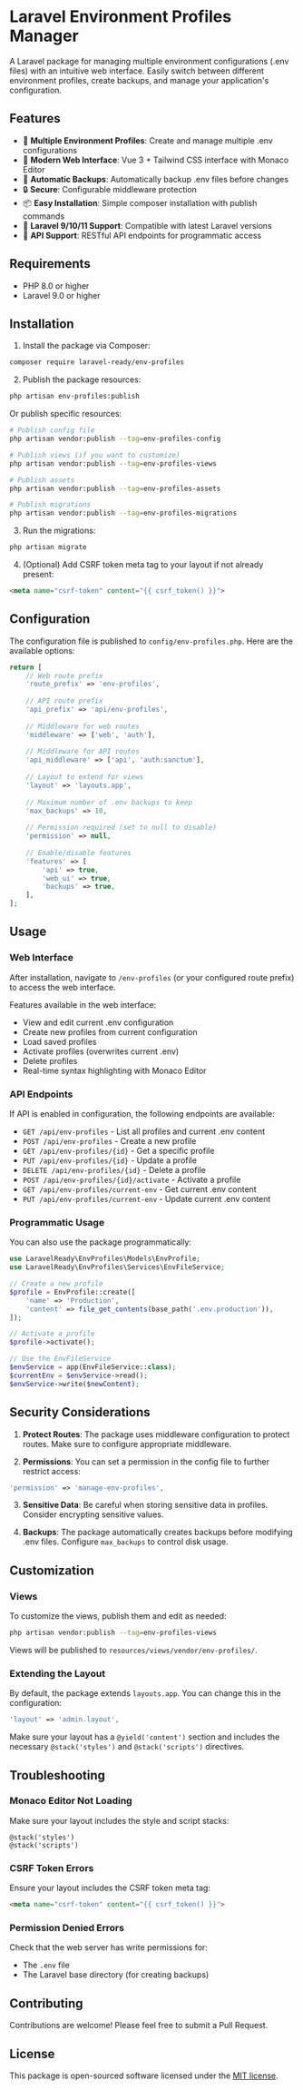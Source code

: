 # Laravel Environment Profiles Manager

A Laravel package for managing multiple environment configurations (.env files) with an intuitive web interface. Easily switch between different environment profiles, create backups, and manage your application's configuration.

## Features

- 🔄 **Multiple Environment Profiles**: Create and manage multiple .env configurations
- 🎨 **Modern Web Interface**: Vue 3 + Tailwind CSS interface with Monaco Editor
- 💾 **Automatic Backups**: Automatically backup .env files before changes
- 🔒 **Secure**: Configurable middleware protection
- 📦 **Easy Installation**: Simple composer installation with publish commands
- 🚀 **Laravel 9/10/11 Support**: Compatible with latest Laravel versions
- 🔌 **API Support**: RESTful API endpoints for programmatic access

## Requirements

- PHP 8.0 or higher
- Laravel 9.0 or higher

## Installation

1. Install the package via Composer:

```bash
composer require laravel-ready/env-profiles
```

2. Publish the package resources:

```bash
php artisan env-profiles:publish
```

Or publish specific resources:

```bash
# Publish config file
php artisan vendor:publish --tag=env-profiles-config

# Publish views (if you want to customize)
php artisan vendor:publish --tag=env-profiles-views

# Publish assets
php artisan vendor:publish --tag=env-profiles-assets

# Publish migrations
php artisan vendor:publish --tag=env-profiles-migrations
```

3. Run the migrations:

```bash
php artisan migrate
```

4. (Optional) Add CSRF token meta tag to your layout if not already present:

```html
<meta name="csrf-token" content="{{ csrf_token() }}">
```

## Configuration

The configuration file is published to `config/env-profiles.php`. Here are the available options:

```php
return [
    // Web route prefix
    'route_prefix' => 'env-profiles',
    
    // API route prefix
    'api_prefix' => 'api/env-profiles',
    
    // Middleware for web routes
    'middleware' => ['web', 'auth'],
    
    // Middleware for API routes
    'api_middleware' => ['api', 'auth:sanctum'],
    
    // Layout to extend for views
    'layout' => 'layouts.app',
    
    // Maximum number of .env backups to keep
    'max_backups' => 10,
    
    // Permission required (set to null to disable)
    'permission' => null,
    
    // Enable/disable features
    'features' => [
        'api' => true,
        'web_ui' => true,
        'backups' => true,
    ],
];
```

## Usage

### Web Interface

After installation, navigate to `/env-profiles` (or your configured route prefix) to access the web interface.

Features available in the web interface:
- View and edit current .env configuration
- Create new profiles from current configuration
- Load saved profiles
- Activate profiles (overwrites current .env)
- Delete profiles
- Real-time syntax highlighting with Monaco Editor

### API Endpoints

If API is enabled in configuration, the following endpoints are available:

- `GET /api/env-profiles` - List all profiles and current .env content
- `POST /api/env-profiles` - Create a new profile
- `GET /api/env-profiles/{id}` - Get a specific profile
- `PUT /api/env-profiles/{id}` - Update a profile
- `DELETE /api/env-profiles/{id}` - Delete a profile
- `POST /api/env-profiles/{id}/activate` - Activate a profile
- `GET /api/env-profiles/current-env` - Get current .env content
- `PUT /api/env-profiles/current-env` - Update current .env content

### Programmatic Usage

You can also use the package programmatically:

```php
use LaravelReady\EnvProfiles\Models\EnvProfile;
use LaravelReady\EnvProfiles\Services\EnvFileService;

// Create a new profile
$profile = EnvProfile::create([
    'name' => 'Production',
    'content' => file_get_contents(base_path('.env.production')),
]);

// Activate a profile
$profile->activate();

// Use the EnvFileService
$envService = app(EnvFileService::class);
$currentEnv = $envService->read();
$envService->write($newContent);
```

## Security Considerations

1. **Protect Routes**: The package uses middleware configuration to protect routes. Make sure to configure appropriate middleware.

2. **Permissions**: You can set a permission in the config file to further restrict access:

```php
'permission' => 'manage-env-profiles',
```

3. **Sensitive Data**: Be careful when storing sensitive data in profiles. Consider encrypting sensitive values.

4. **Backups**: The package automatically creates backups before modifying .env files. Configure `max_backups` to control disk usage.

## Customization

### Views

To customize the views, publish them and edit as needed:

```bash
php artisan vendor:publish --tag=env-profiles-views
```

Views will be published to `resources/views/vendor/env-profiles/`.

### Extending the Layout

By default, the package extends `layouts.app`. You can change this in the configuration:

```php
'layout' => 'admin.layout',
```

Make sure your layout has a `@yield('content')` section and includes the necessary `@stack('styles')` and `@stack('scripts')` directives.

## Troubleshooting

### Monaco Editor Not Loading

Make sure your layout includes the style and script stacks:

```blade
@stack('styles')
@stack('scripts')
```

### CSRF Token Errors

Ensure your layout includes the CSRF token meta tag:

```html
<meta name="csrf-token" content="{{ csrf_token() }}">
```

### Permission Denied Errors

Check that the web server has write permissions for:
- The `.env` file
- The Laravel base directory (for creating backups)

## Contributing

Contributions are welcome! Please feel free to submit a Pull Request.

## License

This package is open-sourced software licensed under the [MIT license](LICENSE).